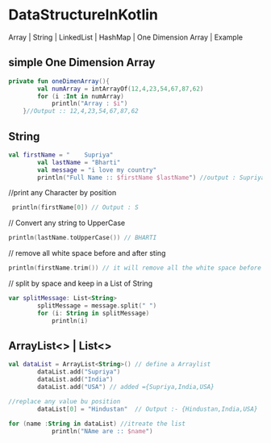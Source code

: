 # DataStructureInKotlin
Array | String | LinkedList | HashMap | One Dimension Array | Example 
## simple One Dimension Array 
```kotlin
private fun oneDimenArray(){
        val numArray = intArrayOf(12,4,23,54,67,87,62)
        for (i :Int in numArray)
            println("Array : $i")
    }//Output :: 12,4,23,54,67,87,62
```
## String
```kotlin
val firstName = "    Supriya"
        val lastName = "Bharti"
        val message = "i love my country"
        println("Full Name :: $firstName $lastName") //output : Supriya  Bharti
```
//print any Character by position
```kotlin
 println(firstName[0]) // Output : S
```
// Convert any string to UpperCase
```kotlin
println(lastName.toUpperCase()) // BHARTI
```
// remove all white space before and after sting 
```kotlin
println(firstName.trim()) // it will remove all the white space before staring
```
// split by space and keep in a List of String 
```kotlin
var splitMessage: List<String>
        splitMessage = message.split(" ")
        for (i: String in splitMessage)
            println(i)
```
## ArrayList<> | List<>
```kotlin
val dataList = ArrayList<String>() // define a Arraylist
        dataList.add("Supriya")
        dataList.add("India")
        dataList.add("USA") // added ={Supriya,India,USA}
```
```Kotlin
//replace any value bu position
        dataList[0] = "Hindustan"  // Output :- {Hindustan,India,USA}
```
```kotlin 
for (name :String in dataList) //itreate the list
            println("NAme are :: $name")
```

